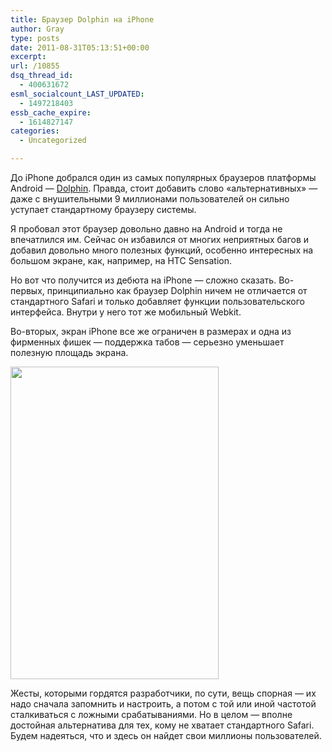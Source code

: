 ```yaml
---
title: Браузер Dolphin на iPhone
author: Gray
type: posts
date: 2011-08-31T05:13:51+00:00
excerpt:
url: /10855
dsq_thread_id:
  - 400631672
esml_socialcount_LAST_UPDATED:
  - 1497218403
essb_cache_expire:
  - 1614827147
categories:
  - Uncategorized

---
```








До iPhone добрался один из самых популярных браузеров платформы Android — [Dolphin][1]. Правда, стоит добавить слово &#171;альтернативных&#187; — даже с внушительными 9 миллионами пользователей он сильно уступает стандартному браузеру системы.

Я пробовал этот браузер довольно давно на Android и тогда не впечатлился им. Сейчас он избавился от многих неприятных багов и добавил довольно много полезных функций, особенно интересных на большом экране, как, например, на HTC Sensation.

Но вот что получится из дебюта на iPhone — сложно сказать. Во-первых, принципиально как браузер Dolphin ничем не отличается от стандартного Safari и только добавляет функции пользовательского интерфейса. Внутри у него тот же мобильный Webkit.

Во-вторых, экран iPhone все же ограничен в размерах и одна из фирменных фишек — поддержка табов — серьезно уменьшает полезную площадь экрана.

<img src="https://i1.wp.com/searchenginesblog.s3.amazonaws.com/dolphin.jpg?resize=333%2C500" alt="" width="333" height="500" data-recalc-dims="1" /> 

Жесты, которыми гордятся разработчики, по сути, вещь спорная — их надо сначала запомнить и настроить, а потом с той или иной частотой сталкиваться с ложными срабатываниями. Но в целом — вполне достойная альтернатива для тех, кому не хватает стандартного Safari. Будем надеяться, что и здесь он найдет свои миллионы пользователей.

 [1]: http://www.dolphin-browser.com/